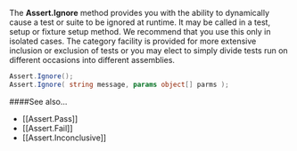 The <b>Assert.Ignore</b> method provides you with the ability to dynamically cause a
test or suite to be ignored at runtime. It may be called in a test, setup or
fixture setup method. We recommend that you use this only in isolated cases.
The category facility is provided for more extensive inclusion or exclusion of
tests or you may elect to simply divide tests run on different occasions into
different assemblies.

```C#
Assert.Ignore();
Assert.Ignore( string message, params object[] parms );
```

####See also...
 * [[Assert.Pass]]
 * [[Assert.Fail]]
 * [[Assert.Inconclusive]]
